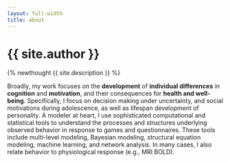 ```yaml
---
layout: full-width
title: about
---
```


# {{ site.author }}

{% newthought {{ site.description }} %}


Broadly, my work focuses on the **development** of **individual differences** in **cognition** and **motivation**, and their consequences for  **health and well-being**. Specifically, I focus on decision making under uncertainty, and social motivations during adolescence, as well as lifespan development of personality. A modeler at heart, I use sophisticated computational and statistical tools to understand the processes and structures underlying observed behavior in response to games and questionnaires. These tools include multi-level modeling, Bayesian modeling, structural equation modeling, machine learning, and network analysis. In many cases, I also relate behavior to physiological response (e.g., MRI BOLD).




